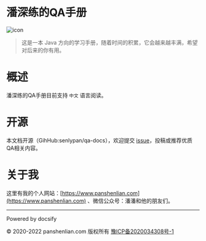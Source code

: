 # 潘深练的QA手册

![icon](http://qa.panshenlian.com/_media/icon200.png)

> 这是一本 Java 方向的学习手册，随着时间的积累，它会越来越丰满，希望对后来的你有用。

# 概述

潘深练的QA手册目前支持 `中文` 语言阅读。

# 开源

本文档开源（GihHub:senlypan/qa-docs），欢迎提交 [issue](https://github.com/senlypan/qa-docs/issues)，投稿或推荐优质QA相关内容。

# 关于我

这里有我的个人网站：[https://www.panshenlian.com](https://www.panshenlian.com) 、微信公众号：潘潘和他的朋友们。

***
Powered by docsify

© 2020-2022 panshenlian.com 版权所有  [豫ICP备2020034308号-1](https://beian.miit.gov.cn/)